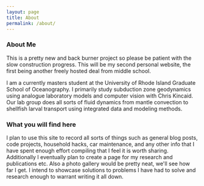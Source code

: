 ```yaml
---
layout: page
title: About
permalink: /about/
---
```

### About Me

This is a pretty new and back burner project so please be patient
with the slow construction progress. This will be my second personal website, the first being another freely hosted deal from middle school.


I am a currently masters student at the University of Rhode Island Graduate School of Oceanography. I primarily study subduction zone geodynamics using analogue laboratory models and computer vision with Chris Kincaid. Our lab group does all sorts of fluid dynamics from mantle convection to shellfish larval transport using integrated data and modeling methods.

### What you will find here
I plan to use this site to record all sorts of things such as general blog posts, code projects, household hacks, car maintenance, and any other info that I have spent enough effort compiling that I feel it is worth sharing. Additionally I eventually plan to create a page for my research and publications etc. Also a photo gallery would be pretty neat, we'll see how far I get. I intend to showcase solutions to problems I have had to solve and research enough to warrant writing it all down.

